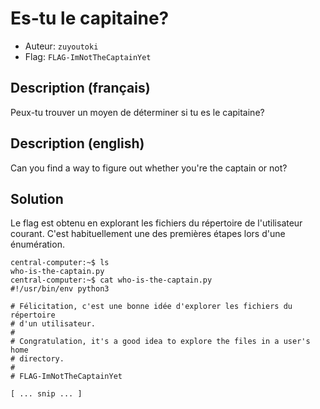 # Es-tu le capitaine?
- Auteur: `zuyoutoki`
- Flag: `FLAG-ImNotTheCaptainYet`

## Description (français)
Peux-tu trouver un moyen de déterminer si tu es le capitaine?

## Description (english)
Can you find a way to figure out whether you're the captain or not?

## Solution
Le flag est obtenu en explorant les fichiers du répertoire de l'utilisateur courant. C'est habituellement une des premières étapes lors d'une énumération.

```
central-computer:~$ ls
who-is-the-captain.py
central-computer:~$ cat who-is-the-captain.py 
#!/usr/bin/env python3

# Félicitation, c'est une bonne idée d'explorer les fichiers du répertoire
# d'un utilisateur. 
# 
# Congratulation, it's a good idea to explore the files in a user's home
# directory. 
# 
# FLAG-ImNotTheCaptainYet

[ ... snip ... ]
```
